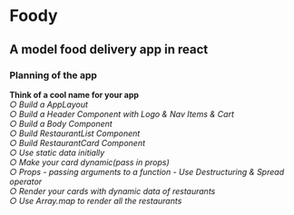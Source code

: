 # Foody
## A model food delivery app in react
### Planning of the app
**Think of a cool name for your app**\
<em>○ Build a AppLayout \
○ Build a Header Component with Logo & Nav Items & Cart \
○ Build a Body Component \
○ Build RestaurantList Component \
○ Build RestaurantCard Component \
○ Use static data initially \
○ Make your card dynamic(pass in props) \
 ○ Props - passing arguments to a function - Use Destructuring & Spread operator \
○ Render your cards with dynamic data of restaurants \
○ Use Array.map to render all the restaurants<em>
